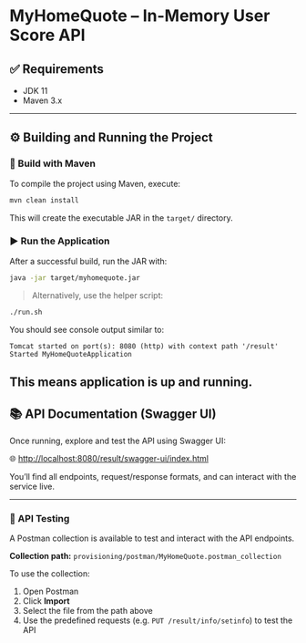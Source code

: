 
# MyHomeQuote – In-Memory User Score API

## ✅ Requirements

- JDK 11
- Maven 3.x

---

## ⚙️ Building and Running the Project

### 🔨 Build with Maven

To compile the project using Maven, execute:

```bash
mvn clean install
```

This will create the executable JAR in the `target/` directory.

### ▶️ Run the Application

After a successful build, run the JAR with:

```bash
java -jar target/myhomequote.jar
```
>  Alternatively, use the helper script:
```bash
./run.sh
```

You should see console output similar to:

```
Tomcat started on port(s): 8080 (http) with context path '/result'
Started MyHomeQuoteApplication
```

This means application is up and running.
---

## 📚 API Documentation (Swagger UI)

Once running, explore and test the API using Swagger UI:

🌐 [http://localhost:8080/result/swagger-ui/index.html](http://localhost:8080/result/swagger-ui/index.html)

You’ll find all endpoints, request/response formats, and can interact with the service live.

---

### 🧪 API Testing

A Postman collection is available to test and interact with the API endpoints.

**Collection path:** `provisioning/postman/MyHomeQuote.postman_collection`

To use the collection:

1. Open Postman
2. Click **Import**
3. Select the file from the path above
4. Use the predefined requests (e.g. `PUT /result/info/setinfo`) to test the API